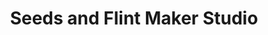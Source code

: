 ---
title: "Seeds and Flint Maker Studio"
url: /cottage-grove/seeds-and-flint-maker-studio/
shop: shop
---